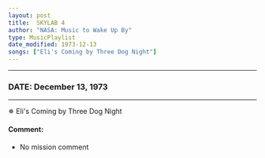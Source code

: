 ```yaml
---
layout: post
title:  SKYLAB 4
author: "NASA: Music to Wake Up By"
type: MusicPlaylist
date_modified: 1973-12-13
songs: ["Eli's Coming by Three Dog Night"]
---
```


----
### DATE: December 13, 1973
----
✵ Eli's Coming by Three Dog Night

#### Comment:
* No mission comment



<br/>
<center>
	<a target="_blank"
	   href="https://twitter.com/intent/tweet?hashtags=Space,NASA,Playlist,NASAWakeupCalls,SpaceProgram&text={{ page.author}}, '{{ page.songs.first }}' {{ page.title }}, {{ page.date | date: '%B %d, %Y' }}. {{ site.url }}{{ page.url }}&via=nasawakeupcalls"><i class="fab fa-twitter" alt="Tweet this page" style="font-size: 1.3em;"></i></a>
	&nbsp; 	<i class="fas fa-user-astronaut" style="font-size: 1.5em;"></i> &nbsp;
    <a type="amzn" search="'Eli's Coming by Three Dog Night'" category="popular music">
    <i class="fab fa-amazon" style="font-size: 1.3em;"></i></a>
</center>
